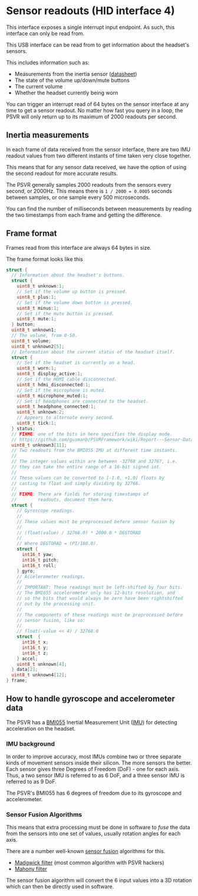 # Sensor readouts (HID interface 4)

This interface exposes a single interrupt input endpoint. As such,
this interface can only be read from.

This USB interface can be read from to get information about the headset's sensors.

This includes information such as:

* Measurements from the inertia sensor ([datasheet](https://ae-bst.resource.bosch.com/media/_tech/media/datasheets/BST-BMI055-DS000-08.pdf))
* The state of the volume up/down/mute buttons
* The current volume
* Whether the headset currently being worn

You can trigger an interrupt read of 64 bytes on the sensor interface at any time to get a sensor readout. No matter how fast you query in a loop, the PSVR will only return up to its maximum of 2000 readouts per second.

## Inertia measurements

In each frame of data received from the sensor interface, there are two IMU readout values from two different
instants of time taken very close together.

This means that for any sensor data received, we have the option of using the second readout for more
accurate results.

The PSVR generally samples 2000 readouts from the sensors every second, or 2000Hz. This means there is `1 / 2000 = 0.0005` seconds
between samples, or one sample every 500 microseconds.

You can find the number of milliseconds between measurements by reading the two timestamps from each frame and getting the difference.


## Frame format

Frames read from this interface are always 64 bytes in size.

The frame format looks like this

```c
struct {
  // Information about the headset's buttons.
  struct {
    uint8_t unknown:1;
    // Set if the volume up button is pressed.
    uint8_t plus:1;
    // Set if the volume down button is pressed.
    uint8_t minus:1;
    // Set if the mute button is pressed.
    uint8_t mute:1;
  } button;
  uint8_t unknown1;
  // The volume, from 0-50.
  uint8_t volume;
  uint8_t unknown2[5];
  // Information about the current status of the headset itself.
  struct {
    // Set if the headset is currently on a head.
    uint8_t worn:1;
    uint8_t display_active:1;
    // Set if the HDMI cable disconnected.
    uint8_t hdmi_disconnected:1;
    // Set if the microphone is muted.
    uint8_t microphone_muted:1;
    // Set if headphones are connected to the headset.
    uint8_t headphone_connected:1;
    uint8_t unknown:2;
    // Appears to alternate every second.
    uint8_t tick:1;
  } status;
  // FIXME: one of the bits in here specifies the display mode.
  // https://github.com/gusmanb/PSVRFramework/wiki/Report---Sensor-Data
  uint8_t unknown3[11];
  // Two readouts from the BMI055 IMU at different time instants.
  //
  // The integer values within are between -32768 and 32767, i.e.
  // they can take the entire range of a 16-bit signed int.
  //
  // These values can be converted to [-1.0, +1.0] floats by
  // casting to float and simply dividing by 32768.
  //
  // FIXME: There are fields for storing timestamps of
  //        readouts, document them here.
  struct {
    // Gyroscope readings.
    //
    // These values must be preprocessed before sensor fusion by
    //
    // (float(value) / 32768.0) * 2000.0 * DEGTORAD
    //
    // Where DEGTORAD = (PI/180.0).
    struct {
      int16_t yaw;
      int16_t pitch;
      int16_t roll;
    } gyro;
    // Accelerometer readings.
    //
    // IMPORTANT: These readings must be left-shifted by four bits.
    // The BMI055 accelerometer only has 12-bits resolution, and
    // so the bits that would always be zero have been rightshifted
    // out by the processing unit.
    //
    // The components of these readings must be preprocessed before
    // sensor fusion, like so:
    //
    // float(-value << 4) / 32768.0
    struct  {
      int16_t x;
      int16_t y;
      int16_t z;
    } accel;
    uint8_t unknown[4];
  } data[2];
  uint8_t unknown4[12];
} frame;
```

## How to handle gyroscope and accelerometer data

The PSVR has a [BMI055][imu_datasheet] Inertial Measurement Unit ([IMU](https://en.wikipedia.org/wiki/Inertial_measurement_unit)) for detecting acceleration on the headset.

### IMU background

In order to improve accuracy, most IMUs combine two or three separate kinds of movement sensors inside their silicon. The more sensors the better. Each sensor gives three Degrees of Freedom (DoF) - one for each axis. Thus, a two sensor IMU is referred to as 6 DoF, and a three sensor IMU is referred to as 9 DoF.

The PSVR's BMI055 has 6 degrees of freedom due to its gyroscope and accelerometer.

### Sensor Fusion Algorithms

This means that extra processing must be done in software to _fuse_ the data from the sensors into one set of values, usually rotation angles for each axis.

There are a number well-known [sensor fusion](https://en.wikipedia.org/wiki/Sensor_fusion) algorithms for this.

* [Madgwick filter](http://x-io.co.uk/open-source-imu-and-ahrs-algorithms/) (most common algorithm with PSVR hackers)
* [Mahony filter](http://www.olliw.eu/2013/imu-data-fusing/)

The sensor fusion algorithm will convert the 6 input values into a 3D rotation which can then be directly used in software.


[imu_datasheet]: https://www.bosch-sensortec.com/bst/products/all_products/bmi055
